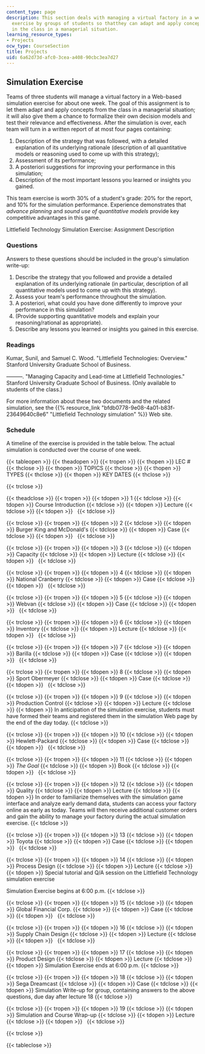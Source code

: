 ```yaml
---
content_type: page
description: This section deals with managing a virtual factory in a web-based simulation
  exercise by groups of students so thatthey can adapt and apply concepts learned
  in the class in a managerial situation.
learning_resource_types:
- Projects
ocw_type: CourseSection
title: Projects
uid: 6a62d73d-afc0-3cea-a408-90cbc3ea7d27
---
```


Simulation Exercise
-------------------

Teams of three students will manage a virtual factory in a Web-based simulation exercise for about one week. The goal of this assignment is to let them adapt and apply concepts from the class in a managerial situation; it will also give them a chance to formalize their own decision models and test their relevance and effectiveness. After the simulation is over, each team will turn in a written report of at most four pages containing:

1.  Description of the strategy that was followed, with a detailed explanation of its underlying rationale (description of all quantitative models or reasoning used to come up with this strategy);
2.  Assessment of its performance;
3.  A posteriori suggestions for improving your performance in this simulation;
4.  Description of the most important lessons you learned or insights you gained.

This team exercise is worth 30% of a student's grade: 20% for the report, and 10% for the simulation performance. Experience demonstrates that _advance planning_ and _sound use of quantitative models_ provide key competitive advantages in this game.

Littlefield Technology Simulation Exercise: Assignment Description

### Questions

Answers to these questions should be included in the group's simulation write-up:

1.  Describe the strategy that you followed and provide a detailed explanation of its underlying rationale (in particular, description of all quantitative models used to come up with this strategy).
2.  Assess your team's performance throughout the simulation.
3.  A posteriori, what could you have done differently to improve your performance in this simulation?
4.  (Provide supporting quantitative models and explain your reasoning/rational as appropriate).
5.  Describe any lessons you learned or insights you gained in this exercise.

### Readings

Kumar, Sunil, and Samuel C. Wood. "Littlefield Technologies: Overview." Stanford University Graduate School of Business.

———. "Managing Capacity and Lead-time at Littlefield Technologies." Stanford University Graduate School of Business. (Only available to students of the class.)

For more information about these two documents and the related simulation, see the {{% resource_link "bfdb0778-9e08-4a01-b83f-23649640c8e6" "Littlefield Technology simulation" %}} Web site.

### Schedule

A timeline of the exercise is provided in the table below. The actual simulation is conducted over the course of one week.

{{< tableopen >}}
{{< theadopen >}}
{{< tropen >}}
{{< thopen >}}
LEC #
{{< thclose >}}
{{< thopen >}}
TOPICS
{{< thclose >}}
{{< thopen >}}
TYPES
{{< thclose >}}
{{< thopen >}}
KEY DATES
{{< thclose >}}

{{< trclose >}}

{{< theadclose >}}
{{< tropen >}}
{{< tdopen >}}
1
{{< tdclose >}}
{{< tdopen >}}
Course Introduction
{{< tdclose >}}
{{< tdopen >}}
Lecture
{{< tdclose >}}
{{< tdopen >}}
 
{{< tdclose >}}

{{< trclose >}}
{{< tropen >}}
{{< tdopen >}}
2
{{< tdclose >}}
{{< tdopen >}}
Burger King and McDonald's
{{< tdclose >}}
{{< tdopen >}}
Case
{{< tdclose >}}
{{< tdopen >}}
 
{{< tdclose >}}

{{< trclose >}}
{{< tropen >}}
{{< tdopen >}}
3
{{< tdclose >}}
{{< tdopen >}}
Capacity
{{< tdclose >}}
{{< tdopen >}}
Lecture
{{< tdclose >}}
{{< tdopen >}}
 
{{< tdclose >}}

{{< trclose >}}
{{< tropen >}}
{{< tdopen >}}
4
{{< tdclose >}}
{{< tdopen >}}
National Cranberry
{{< tdclose >}}
{{< tdopen >}}
Case
{{< tdclose >}}
{{< tdopen >}}
 
{{< tdclose >}}

{{< trclose >}}
{{< tropen >}}
{{< tdopen >}}
5
{{< tdclose >}}
{{< tdopen >}}
Webvan
{{< tdclose >}}
{{< tdopen >}}
Case
{{< tdclose >}}
{{< tdopen >}}
 
{{< tdclose >}}

{{< trclose >}}
{{< tropen >}}
{{< tdopen >}}
6
{{< tdclose >}}
{{< tdopen >}}
Inventory
{{< tdclose >}}
{{< tdopen >}}
Lecture
{{< tdclose >}}
{{< tdopen >}}
 
{{< tdclose >}}

{{< trclose >}}
{{< tropen >}}
{{< tdopen >}}
7
{{< tdclose >}}
{{< tdopen >}}
Barilla
{{< tdclose >}}
{{< tdopen >}}
Case
{{< tdclose >}}
{{< tdopen >}}
 
{{< tdclose >}}

{{< trclose >}}
{{< tropen >}}
{{< tdopen >}}
8
{{< tdclose >}}
{{< tdopen >}}
Sport Obermeyer
{{< tdclose >}}
{{< tdopen >}}
Case
{{< tdclose >}}
{{< tdopen >}}
 
{{< tdclose >}}

{{< trclose >}}
{{< tropen >}}
{{< tdopen >}}
9
{{< tdclose >}}
{{< tdopen >}}
Production Control
{{< tdclose >}}
{{< tdopen >}}
Lecture
{{< tdclose >}}
{{< tdopen >}}
In anticipation of the simulation exercise, students must have formed their teams and registered them in the simulation Web page by the end of the day today.
{{< tdclose >}}

{{< trclose >}}
{{< tropen >}}
{{< tdopen >}}
10
{{< tdclose >}}
{{< tdopen >}}
Hewlett-Packard
{{< tdclose >}}
{{< tdopen >}}
Case
{{< tdclose >}}
{{< tdopen >}}
 
{{< tdclose >}}

{{< trclose >}}
{{< tropen >}}
{{< tdopen >}}
11
{{< tdclose >}}
{{< tdopen >}}
_The Goal_
{{< tdclose >}}
{{< tdopen >}}
Book
{{< tdclose >}}
{{< tdopen >}}
 
{{< tdclose >}}

{{< trclose >}}
{{< tropen >}}
{{< tdopen >}}
12
{{< tdclose >}}
{{< tdopen >}}
Quality
{{< tdclose >}}
{{< tdopen >}}
Lecture
{{< tdclose >}}
{{< tdopen >}}
In order to familiarize themselves with the simulation game interface and analyze early demand data, students can access your factory online as early as today. Teams will then receive additional customer orders and gain the ability to manage your factory during the actual simulation exercise.
{{< tdclose >}}

{{< trclose >}}
{{< tropen >}}
{{< tdopen >}}
13
{{< tdclose >}}
{{< tdopen >}}
Toyota
{{< tdclose >}}
{{< tdopen >}}
Case
{{< tdclose >}}
{{< tdopen >}}
 
{{< tdclose >}}

{{< trclose >}}
{{< tropen >}}
{{< tdopen >}}
14
{{< tdclose >}}
{{< tdopen >}}
Process Design
{{< tdclose >}}
{{< tdopen >}}
Lecture
{{< tdclose >}}
{{< tdopen >}}
Special tutorial and Q/A session on the Littlefield Technology simulation exercise  
  
Simulation Exercise begins at 6:00 p.m.
{{< tdclose >}}

{{< trclose >}}
{{< tropen >}}
{{< tdopen >}}
15
{{< tdclose >}}
{{< tdopen >}}
Global Financial Corp.
{{< tdclose >}}
{{< tdopen >}}
Case
{{< tdclose >}}
{{< tdopen >}}
 
{{< tdclose >}}

{{< trclose >}}
{{< tropen >}}
{{< tdopen >}}
16
{{< tdclose >}}
{{< tdopen >}}
Supply Chain Design
{{< tdclose >}}
{{< tdopen >}}
Lecture
{{< tdclose >}}
{{< tdopen >}}
 
{{< tdclose >}}

{{< trclose >}}
{{< tropen >}}
{{< tdopen >}}
17
{{< tdclose >}}
{{< tdopen >}}
Product Design
{{< tdclose >}}
{{< tdopen >}}
Lecture
{{< tdclose >}}
{{< tdopen >}}
Simulation Exercise ends at 6:00 p.m.
{{< tdclose >}}

{{< trclose >}}
{{< tropen >}}
{{< tdopen >}}
18
{{< tdclose >}}
{{< tdopen >}}
Sega Dreamcast
{{< tdclose >}}
{{< tdopen >}}
Case
{{< tdclose >}}
{{< tdopen >}}
Simulation Write-up for group, containing answers to the above questions, due day after lecture 18
{{< tdclose >}}

{{< trclose >}}
{{< tropen >}}
{{< tdopen >}}
19
{{< tdclose >}}
{{< tdopen >}}
Simulation and Course Wrap-up
{{< tdclose >}}
{{< tdopen >}}
Lecture
{{< tdclose >}}
{{< tdopen >}}
 
{{< tdclose >}}

{{< trclose >}}

{{< tableclose >}}